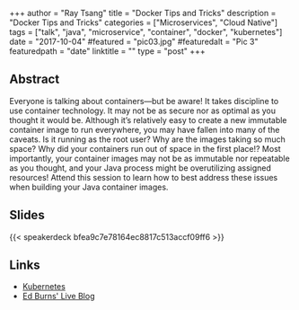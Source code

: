 +++
author = "Ray Tsang"
title = "Docker Tips and Tricks"
description = "Docker Tips and Tricks"
categories = ["Microservices", "Cloud Native"]
tags = ["talk", "java", "microservice", "container", "docker", "kubernetes"]
date = "2017-10-04"
#featured = "pic03.jpg"
#featuredalt = "Pic 3"
featuredpath = "date"
linktitle = ""
type = "post"
+++

## Abstract
Everyone is talking about containers—but be aware! It takes discipline to use container technology. It may not be as secure nor as optimal as you thought it would be. Although it’s relatively easy to create a new immutable container image to run everywhere, you may have fallen into many of the caveats. Is it running as the root user? Why are the images taking so much space? Why did your containers run out of space in the first place!? Most importantly, your container images may not be as immutable nor repeatable as you thought, and your Java process might be overutilizing assigned resources! Attend this session to learn how to best address these issues when building your Java container images.

## Slides
{{< speakerdeck bfea9c7e78164ec8817c513accf09ff6 >}}

## Links
- [Kubernetes](https://kubernetes.io)
- [Ed Burns' Live Blog](http://ridingthecrest.com/blog/2017/02/23/ray-tsang-docker-tips-notes.html)

